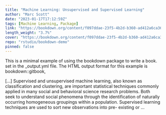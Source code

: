 ```yaml
---
title: "Machine Learning: Unsupervised and Supervised Learning"
author: "Marc Scott"
date: "2023-01-17T17:12:59Z"
tags: [Machine Learning, Package]
link: "https://bookdown.org/content/f097ddae-23f5-4b2d-b360-ad412a6ca36a/"
length_weight: "3.7%"
cover: "https://bookdown.org/content/f097ddae-23f5-4b2d-b360-ad412a6ca36a/ML_cover.png"
repo: "rstudio/bookdown-demo"
pinned: false
---
```


<p>This is a minimal example of using the bookdown package to write a book.
set in the _output.yml file.
The HTML output format for this example is bookdown::gitbook,</p> [...] Supervised and unsupervised machine learning, also known as classification and clustering, are important statistical techniques commonly applied in many social and behavioral science research problems. Both seek to understand social phenomena through the identification of naturally occurring homogeneous groupings within a population. Supervised learning techniques are used to sort new observations into pre- existing or  ...
